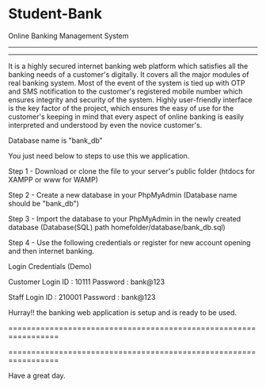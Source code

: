 # Student-Bank
Online Banking Management System

-----------------------------------------------------------------------------------------------------------------------------------
-----------------------------------------------------------------------------------------------------------------------------------

It is a highly secured internet banking web platform which satisfies all the banking needs of a customer's digitally. It covers all the major modules of real banking system. Most of the event of the system is tied up with OTP and SMS notification to the customer's registered mobile number which ensures integrity and security of the system. Highly user-friendly interface is the key factor of the project, which ensures the easy of use for the customer's keeping in mind that every aspect of online 
banking is easily interpreted and understood by even the novice customer's.

Database name is "bank_db"

You just need below to steps to use this we application.

Step 1 - Download or clone the file to your server's public folder (htdocs for XAMPP  or www for WAMP)

Step 2 - Create a new database in your PhpMyAdmin (Database name should be "bank_db")

Step 3 - Import the database to your PhpMyAdmin in the newly created database (Database(SQL) path homefolder/database/bank_db.sql)

Step 4 - Use the following credentials or register for new account opening and then internet banking.

Login Credentials (Demo)

Customer Login
ID : 10111
Password : bank@123

Staff Login
ID : 210001
Password : bank@123

Hurray!! the banking web application is setup and is ready to be used.

=================================================================




=================================================================


Have a great day.
